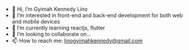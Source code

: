 - 👋 Hi, I’m Gyimah Kennedy Lino
- 👀 I’m interested in front-end and back-end development for both web and mobile devices
- 🌱 I’m currently learning reactjs, flutter 
- 💞️ I’m looking to collaborate on...
- 📫 How to reach me: linogyimahkennedy@gmail.com

<!---
thelinos/thelinos is a ✨ special ✨ repository because its `README.md` (this file) appears on your GitHub profile.
You can click the Preview link to take a look at your changes.
--->
